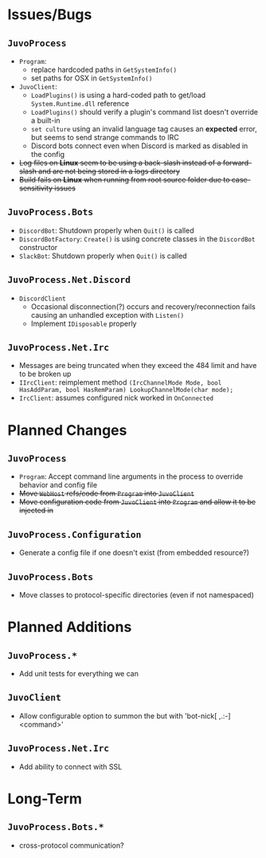 # Issues/Bugs

## `JuvoProcess`
* `Program`:
  * replace hardcoded paths in `GetSystemInfo()`
  * set paths for OSX in `GetSystemInfo()`
* `JuvoClient`:
  * `LoadPlugins()` is using a hard-coded path to get/load `System.Runtime.dll` reference
  * `LoadPlugins()` should verify a plugin's command list doesn't override a built-in
  * `set culture` using an invalid language tag causes an __expected__ error, but seems to send strange commands to IRC 
  * Discord bots connect even when Discord is marked as disabled in the config
* ~~Log files on __Linux__ seem to be using a back-slash instead of a forward-slash and are not being stored in a logs directory~~
* ~~Build fails on __Linux__ when running from root source folder due to case-sensitivity issues~~


## `JuvoProcess.Bots`
* `DiscordBot`: Shutdown properly when `Quit()` is called
* `DiscordBotFactory`: `Create()` is using concrete classes in the `DiscordBot` constructor
* `SlackBot`: Shutdown properly when `Quit()` is called

## `JuvoProcess.Net.Discord`
* `DiscordClient`
  * Occasional disconnection(?) occurs and recovery/reconnection fails causing an unhandled exception with `Listen()`
  * Implement `IDisposable` properly

## `JuvoProcess.Net.Irc`
* Messages are being truncated when they exceed the 484 limit and have to be broken up
* `IIrcClient`: reimplement method `(IrcChannelMode Mode, bool HasAddParam, bool HasRemParam) LookupChannelMode(char mode);`
* `IrcClient`: assumes configured nick worked in `OnConnected`



# Planned Changes

## `JuvoProcess`
* `Program`: Accept command line arguments in the process to override behavior and config file
* ~~Move `WebHost` refs/code from `Program` into `JuvoClient`~~
* ~~Move configuration code from `JuvoClient` into `Program` and allow it to be injected in~~

## `JuvoProcess.Configuration`
* Generate a config file if one doesn't exist (from embedded resource?)

## `JuvoProcess.Bots`
* Move classes to protocol-specific directories (even if not namespaced)

# Planned Additions

## `JuvoProcess.*`
* Add unit tests for everything we can

## `JuvoClient`
* Allow configurable option to summon the but with 'bot-nick[ ,.:-] \<command\>'

## `JuvoProcess.Net.Irc`
* Add ability to connect with SSL

# Long-Term

## `JuvoProcess.Bots.*`
* cross-protocol communication?
